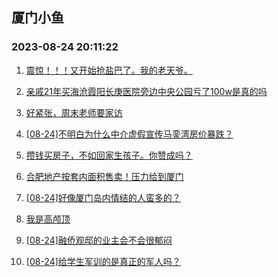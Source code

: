 ## 厦门小鱼 
### 2023-08-24 20:11:22

1. [震惊！！！又开始抢盐巴了。我的老天爷。](http://bbs.xmfish.com/read-htm-tid-18059540.html)

2. [亲戚21年买海沧霞阳长庚医院旁边中央公园亏了100w是真的吗](http://bbs.xmfish.com/read-htm-tid-18059388.html)

3. [好紧张，周末老师要家访](http://bbs.xmfish.com/read-htm-tid-18059323.html)

4. [[08-24]不明白为什么中介虚假宣传马銮湾房价暴跌？](http://bbs.xmfish.com/read-htm-tid-18059525.html)

5. [攒钱买房子，不如回家生孩子。你赞成吗？](http://bbs.xmfish.com/read-htm-tid-18059305.html)

6. [合肥地产按套内面积售卖！压力给到厦门](http://bbs.xmfish.com/read-htm-tid-18059446.html)

7. [[08-24]好像厦门岛内情结的人蛮多的？](http://bbs.xmfish.com/read-htm-tid-18059663.html)

8. [我是高颅顶](http://bbs.xmfish.com/read-htm-tid-18059364.html)

9. [[08-24]融侨观邸的业主会不会很郁闷](http://bbs.xmfish.com/read-htm-tid-18059589.html)

10. [[08-24]给学生军训的是真正的军人吗？](http://bbs.xmfish.com/read-htm-tid-18059506.html)

